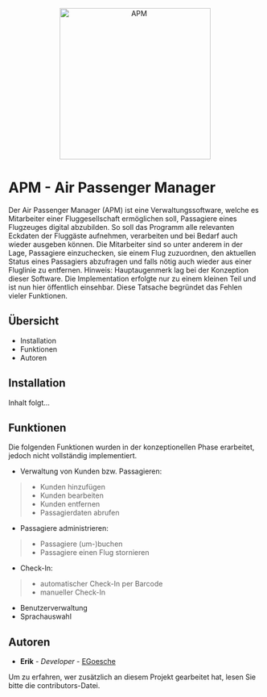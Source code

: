 <!--lint disable no-literal-urls-->
<p align="center">
    <img
      alt="APM"
      src="https://github.com/EGoesche/apm/"
      width="300"
    />
</p>

# APM - Air Passenger Manager
Der Air Passenger Manager (APM) ist eine Verwaltungssoftware, welche es Mitarbeiter
einer Fluggesellschaft ermöglichen soll, Passagiere eines Flugzeuges digital abzubilden. So soll das Programm alle relevanten Eckdaten der Fluggäste aufnehmen, verarbeiten und bei Bedarf auch wieder ausgeben können. Die Mitarbeiter sind so unter
anderem in der Lage, Passagiere einzuchecken, sie einem Flug zuzuordnen, den aktuellen Status eines Passagiers abzufragen und falls nötig auch wieder aus einer Fluglinie
zu entfernen.
Hinweis: Hauptaugenmerk lag bei der Konzeption dieser Software. Die Implementation erfolgte nur zu einem kleinen Teil und ist nun hier öffentlich einsehbar. Diese Tatsache begründet das Fehlen vieler Funktionen.

Übersicht
---------------------
 * Installation
 * Funktionen
 * Autoren
 
 Installation
------------
Inhalt folgt...

 Funktionen
------------
Die folgenden Funktionen wurden in der konzeptionellen Phase erarbeitet, jedoch nicht vollständig implementiert.
* Verwaltung von Kunden bzw. Passagieren:
 >* Kunden hinzufügen
 >* Kunden bearbeiten
 >* Kunden entfernen
 >* Passagierdaten abrufen
* Passagiere administrieren:
 >* Passagiere (um-)buchen
 >* Passagiere einen Flug stornieren
* Check-In:
 >* automatischer Check-In per Barcode
 >* manueller Check-In
* Benutzerverwaltung
* Sprachauswahl

 Autoren
------------
* **Erik** - *Developer* - [EGoesche](https://github.com/EGoesche)

Um zu erfahren, wer zusätzlich an diesem Projekt gearbeitet hat, lesen Sie bitte die contributors-Datei.
